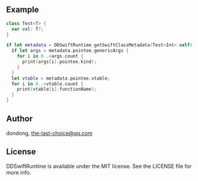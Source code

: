 ## Example

```swift
class Test<T> {
  var val: T?;
}

if let metadata = DDSwiftRuntime.getSwiftClassMetadata(Test<Int>.self) {
  if let args = metadata.pointee.genericArgs {
    for i in 0..<args.count {
      print(args[i].pointee.kind);
    }
  }
  let vtable = metadata.pointee.vtable;
  for i in 0..<vtable.count {
    print(vtable[i].functionName);
  }
}

```

## Author

dondong, the-last-choice@qq.com

## License

DDSwiftRuntime is available under the MIT license. See the LICENSE file for more info.
